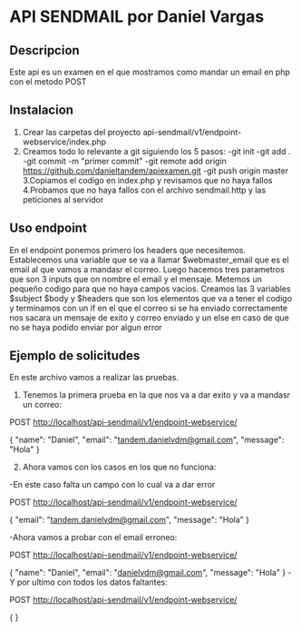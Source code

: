 # API SENDMAIL por Daniel Vargas #

## Descripcion ##

Este api es un examen en el que mostramos como mandar un email en php con el metodo POST

## Instalacion ##

1. Crear las carpetas del proyecto api-sendmail/v1/endpoint-webservice/index.php
2. Creamos todo lo relevante a git siguiendo los 5 pasos:
    -git init
    -git add .
    -git commit -m "primer commit"
    -git remote add origin <https://github.com/danieltandem/apiexamen.git>
    -git push origin master
3.Copiamos el codigo en index.php y revisamos que no haya fallos
4.Probamos que no haya fallos con el archivo sendmail.http y las peticiones al servidor

## Uso endpoint ##

En el endpoint ponemos primero los headers  que necesitemos. Establecemos una variable que se va a llamar $webmaster_email que es el email al que vamos a mandasr el correo. Luego hacemos tres parametros que son 3 inputs que on nombre el email y el mensaje. Metemos un pequeño codigo para que no haya campos vacios. Creamos las 3 variables $subject $body y $headers que son los elementos que va a tener el codigo y terminamos con un if en el que el correo si se ha enviado correctamente nos sacara un mensaje de exito y correo enviado y un else en caso de que no se haya podido enviar por algun error

## Ejemplo de solicitudes ##

En este archivo vamos a realizar las pruebas.

1. Tenemos la primera prueba en la que nos va a dar exito y va a mandasr un correo:

POST <http://localhost/api-sendmail/v1/endpoint-webservice/>

{
    "name": "Daniel",
    "email": "<tandem.danielvdm@gmail.com>",
    "message": "Hola"
}

2. Ahora vamos con los casos en los que no funciona:

-En este caso falta un campo con lo cual va a dar error

POST <http://localhost/api-sendmail/v1/endpoint-webservice/>

{
    "email": "<tandem.danielvdm@gmail.com>",
    "message": "Hola"
}

-Ahora vamos a probar con el email erroneo:

POST <http://localhost/api-sendmail/v1/endpoint-webservice/>

{
    "name": "Daniel",
    "email": "<danielvdm@gmail.com>",
    "message": "Hola"
}
-Y por ultimo con todos los datos faltantes:

POST <http://localhost/api-sendmail/v1/endpoint-webservice/>

{
}
